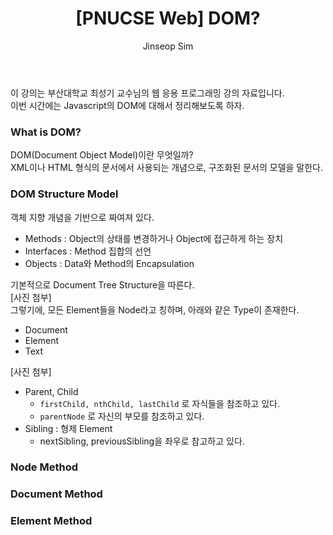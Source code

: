 ﻿---
layout: post
title: "[PNUCSE Web] DOM?"
categories: HTML
tags: [frontend]
author:
  - Jinseop Sim
toc: true
---
이 강의는 부산대학교 최성기 교수님의 웹 응용 프로그래밍 강의 자료입니다.  
이번 시간에는 Javascript의 DOM에 대해서 정리해보도록 하자.

### What is DOM?
DOM(Document Object Model)이란 무엇일까?  
XML이나 HTML 형식의 문서에서 사용되는 개념으로, 구조화된 문서의 모델을 말한다.  

### DOM Structure Model
객체 지향 개념을 기반으로 짜여져 있다.  

- Methods : Object의 상태를 변경하거나 Object에 접근하게 하는 장치
- Interfaces : Method 집합의 선언
- Objects : Data와 Method의 Encapsulation

기본적으로 Document Tree Structure을 따른다.  
[사진 첨부]  
그렇기에, 모든 Element들을 Node라고 칭하며, 아래와 같은 Type이 존재한다.  
- Document
- Element
- Text

[사진 첨부]  
- Parent, Child
  - ```firstChild, nthChild, lastChild``` 로 자식들을 참조하고 있다.
  - ```parentNode``` 로 자신의 부모를 참조하고 있다.
- Sibling : 형제 Element
  - nextSibling, previousSibling을 좌우로 참고하고 있다.

### Node Method
### Document Method
### Element Method